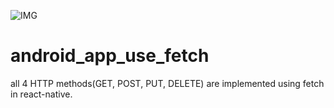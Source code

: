 ![IMG](https://github.com/Sawanrajkk/android_app_use_fetch/assets/125153188/fd386ce8-b4ae-4167-859a-98471c00fd4a)
# android_app_use_fetch
all 4 HTTP methods(GET, POST, PUT, DELETE) are implemented using fetch in react-native.
